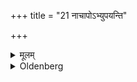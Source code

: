 +++
title = "21 नाचापोऽभ्युपयन्ति"

+++

<details><summary>मूलम्</summary>

नाचापोऽभ्युपयन्ति २१
</details>

<details><summary>Oldenberg</summary>

21. And they do not descend into water.
</details>
